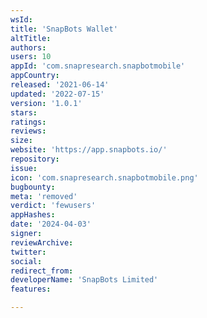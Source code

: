 ```yaml
---
wsId: 
title: 'SnapBots Wallet'
altTitle: 
authors: 
users: 10
appId: 'com.snapresearch.snapbotmobile'
appCountry: 
released: '2021-06-14'
updated: '2022-07-15'
version: '1.0.1'
stars: 
ratings: 
reviews: 
size: 
website: 'https://app.snapbots.io/'
repository: 
issue: 
icon: 'com.snapresearch.snapbotmobile.png'
bugbounty: 
meta: 'removed'
verdict: 'fewusers'
appHashes: 
date: '2024-04-03'
signer: 
reviewArchive: 
twitter: 
social: 
redirect_from: 
developerName: 'SnapBots Limited'
features: 

---
```


